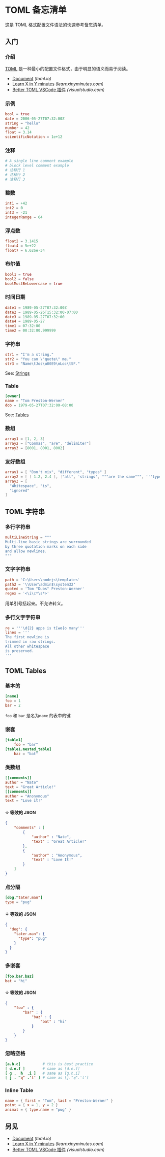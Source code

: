 TOML 备忘清单
===

这是 TOML 格式配置文件语法的快速参考备忘清单。

入门
----

### 介绍

[TOML](https://toml.io/en/) 是一种最小的配置文件格式，由于明显的语义而易于阅读。

- [Document](https://toml.io/en/latest) _(toml.io)_
- [Learn X in Y minutes](https://learnxinyminutes.com/docs/toml/) _(learnxinyminutes.com)_
- [Better TOML VSCode 插件](https://marketplace.visualstudio.com/items?itemName=bungcip.better-toml) _(visualstudio.com)_

### 示例

```toml
bool = true
date = 2006-05-27T07:32:00Z
string = "hello"
number = 42
float = 3.14
scientificNotation = 1e+12
```

### 注释

```yaml
# A single line comment example
# block level comment example
# 注释行 1
# 注释行 2
# 注释行 3
```

### 整数

```toml
int1 = +42
int2 = 0
int3 = -21
integerRange = 64
```


### 浮点数

```toml
float2 = 3.1415
float4 = 5e+22
float7 = 6.626e-34
```

### 布尔值

```toml
bool1 = true
bool2 = false
boolMustBeLowercase = true
```

### 时间日期

```toml
date1 = 1989-05-27T07:32:00Z
date2 = 1989-05-26T15:32:00-07:00
date3 = 1989-05-27T07:32:00
date4 = 1989-05-27
time1 = 07:32:00
time2 = 00:32:00.999999
```

### 字符串

```toml
str1 = "I'm a string."
str2 = "You can \"quote\" me."
str3 = "Name\tJos\u00E9\nLoc\tSF."
```

See: [Strings](#toml-strings)

### Table

```toml
[owner]
name = "Tom Preston-Werner"
dob = 1979-05-27T07:32:00-08:00
```

See: [Tables](#toml-tables)

### 数组

```toml
array1 = [1, 2, 3]
array2 = ["Commas", "are", "delimiter"]
array3 = [8001, 8001, 8002]
```

### 友好数组
<!--rehype:wrap-class=col-span-2-->

```toml
array1 = [ "Don't mix", "different", "types" ]
array2 = [ [ 1.2, 2.4 ], ["all", 'strings', """are the same""", '''type'''] ]
array3 = [
  "Whitespace", "is", 
  "ignored"
]
```

TOML 字符串
-----

### 多行字符串

```toml
multiLineString = """
Multi-line basic strings are surrounded
by three quotation marks on each side
and allow newlines. 
"""
```

### 文字字符串

```toml
path = 'C:\Users\nodejs\templates'
path2 = '\\User\admin$\system32'
quoted = 'Tom "Dubs" Preston-Werner'
regex = '<\i\c*\s*>'
```

用单引号括起来。不允许转义。

### 多行文字字符串

```toml
re = '''\d{2} apps is t[wo]o many'''
lines = '''
The first newline is
trimmed in raw strings.
All other whitespace
is preserved.
'''
```

TOML Tables
-----

### 基本的

```toml
[name]
foo = 1
bar = 2
```

`foo` 和 `bar` 是名为`name` 的表中的键

### 嵌套

```toml
[table1]
	foo = "bar"
[table1.nested_table]
	baz = "bat"
```

### 类数组
<!--rehype:wrap-class=row-span-2-->

```toml
[[comments]]
author = "Nate"
text = "Great Article!"
[[comments]]
author = "Anonymous"
text = "Love it!"
```

#### ↓ 等效的 JSON

```json
{
	"comments" : [
		{
			"author" : "Nate",
			"text" : "Great Article!"
		},
		{
			"author" : "Anonymous",
			"text" : "Love It!"
		}
	]
}
```

### 点分隔

```toml
[dog."tater.man"]
type = "pug"
```

#### ↓ 等效的 JSON

```json
{
  "dog": {
    "tater.man": {
      "type": "pug"
    }
  }
}
```

### 多嵌套

```toml
[foo.bar.baz]
bat = "hi"
```
#### ↓ 等效的 JSON

```json
{
	"foo" : {
		"bar" : {
			"baz" : {
				"bat" : "hi"
			}
		}
	}
}
```

### 忽略空格

```toml
[a.b.c]          # this is best practice
[ d.e.f ]        # same as [d.e.f]
[ g .  h  .i ]   # same as [g.h.i]
[ j . "ʞ" .'l' ] # same as [j."ʞ".'l']
```

### Inline Table
<!--rehype:wrap-class=col-span-2-->

```toml 
name = { first = "Tom", last = "Preston-Werner" }
point = { x = 1, y = 2 }
animal = { type.name = "pug" }
```

另见
---

- [Document](https://toml.io/en/latest) _(toml.io)_
- [Learn X in Y minutes](https://learnxinyminutes.com/docs/toml/) _(learnxinyminutes.com)_
- [Better TOML VSCode 插件](https://marketplace.visualstudio.com/items?itemName=bungcip.better-toml) _(visualstudio.com)_